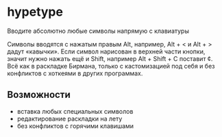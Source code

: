 # hypetype

Вводите абсолютно любые символы напрямую с клавиатуры

Символы вводятся с нажатым правым Alt, например, Alt + < и Alt + > дадут «кавычки». Если символ нарисован в верхней части кнопки, значит нужно нажать ещё и Shift, например Alt + Shift + C поставит ¢. Всё как в раскладке Бирмана, только с кастомизацией под себя и без конфликтов с хоткеями в других программах.


## Возможности
- вставка любых специальных символов
- редактирование раскладки на лету
- без конфликтов с горячими клавишами 
